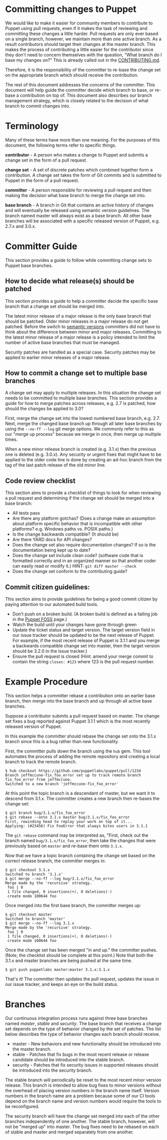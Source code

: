 Committing changes to Puppet
====

We would like to make it easier for community members to contribute to Puppet
using pull requests, even if it makes the task of reviewing and committing
these changes a little harder.  Pull requests are only ever based on a single
branch, however, we maintain more than one active branch.  As a result
contributors should target their changes at the master branch. This makes the
process of contributing a little easier for the contributor since they don't
need to concern themselves with the question, "What branch do I base my changes
on?"  This is already called out in the [CONTRIBUTING.md](http://goo.gl/XRH2J).

Therefore, it is the responsibility of the committer to re-base the change set
on the appropriate branch which should receive the contribution.

The rest of this document addresses the concerns of the committer.  This
document will help guide the committer decide which branch to base, or re-base
a contribution on top of.  This document also describes our branch management
strategy, which is closely related to the decision of what branch to commit
changes into.

Terminology
====

Many of these terms have more than one meaning.  For the purposes of this
document, the following terms refer to specific things.

**contributor** - A person who makes a change to Puppet and submits a change
set in the form of a pull request.

**change set** - A set of discrete patches which combined together form a
contribution.  A change set takes the form of Git commits and is submitted to
Puppet in the form of a pull request.

**committer** - A person responsible for reviewing a pull request and then
making the decision what base branch to merge the change set into.

**base branch** - A branch in Git that contains an active history of changes
and will eventually be released using semantic version guidelines.  The branch
named master will always exist as a base branch.  All other base branches will
be associated with a specific released version of Puppet, e.g. 2.7.x and 3.0.x.

Committer Guide
====

This section provides a guide to follow while committing change sets to Puppet
base branches.

How to decide what release(s) should be patched
---

This section provides a guide to help a committer decide the specific base
branch that a change set should be merged into.

The latest minor release of a major release is the only base branch that should
be patched. Older minor releases in a major release do not get patched. Before
the switch to [semantic versions](http://semver.org/) committers did not have
to think about the difference between minor and major releases.  Committing to
the latest minor release of a major release is a policy intended to limit the
number of active base branches that must be managed.

Security patches are handled as a special case.  Security patches may be
applied to earlier minor releases of a major release.

How to commit a change set to multiple base branches
---

A change set may apply to multiple releases.  In this situation the change set
needs to be committed to multiple base branches.  This section provides a guide
for how to merge patches across releases, e.g. 2.7 is patched, how should the
changes be applied to 3.0?

First, merge the change set into the lowest numbered base branch, e.g. 2.7.
Next, merge the changed base branch up through all later base branches by using
the `--no-ff --log` git merge options.  We commonly refer to this as our "merge
up process" because we merge in once, then merge up multiple times.

When a new minor release branch is created (e.g. 3.1.x) then the previous one
is deleted (e.g. 3.0.x). Any security or urgent fixes that might have to be
applied to the older code line is done by creating an ad-hoc branch from the
tag of the last patch release of the old minor line.

Code review checklist
---

This section aims to provide a checklist of things to look for when reviewing a
pull request and determining if the change set should be merged into a base
branch:

 * All tests pass
 * Are there any platform gotchas? (Does a change make an assumption about
   platform specific behavior that is incompatible with other platforms?  e.g.
   Windows paths vs. POSIX paths.)
 * Is the change backwards compatible? (It should be)
 * Are there YARD docs for API changes?
 * Does the change set also require documentation changes? If so is the
   documentation being kept up to date?
 * Does the change set include clean code?  (software code that is formatted
   correctly and in an organized manner so that another coder can easily read
   or modify it.)  HINT: `git diff master --check`
 * Does the change set conform to the contributing guide?


Commit citizen guidelines:
---

This section aims to provide guidelines for being a good commit citizen by
paying attention to our automated build tools.

 * Don’t push on a broken build.  (A broken build is defined as a failing job
   in the [Puppet FOSS](https://jenkins.puppetlabs.com/view/Puppet%20FOSS/)
   page.)
 * Watch the build until your changes have gone through green
 * Update the ticket status and target version.  The target version field in
   our issue tracker should be updated to be the next release of Puppet.  For
   example, if the most recent release of Puppet is 3.1.1 and you merge a
   backwards compatible change set into master, then the target version should
   be 3.2.0 in the issue tracker.)
 * Ensure the pull request is closed (Hint: amend your merge commit to contain
   the string `closes: #123` where 123 is the pull request number.

Example Procedure
====

This section helps a committer rebase a contribution onto an earlier base
branch, then merge into the base branch and up through all active base
branches.

Suppose a contributor submits a pull request based on master.  The change set
fixes a bug reported against Puppet 3.1.1 which is the most recently released
version of Puppet.

In this example the committer should rebase the change set onto the 3.1.x
branch since this is a bug rather than new functionality.

First, the committer pulls down the branch using the `hub` gem.  This tool
automates the process of adding the remote repository and creating a local
branch to track the remote branch.

    $ hub checkout https://github.com/puppetlabs/puppet/pull/1234
    Branch jeffmccune-fix_foo_error set up to track remote branch fix_foo_error from jeffmccune.
    Switched to a new branch 'jeffmccune-fix_foo_error'

At this point the topic branch is a descendant of master, but we want it to
descend from 3.1.x.  The committer creates a new branch then re-bases the
change set:

    $ git branch bug/3.1.x/fix_foo_error
    $ git rebase --onto 3.1.x master bug/3.1.x/fix_foo_error
    First, rewinding head to replay your work on top of it...
    Applying: (#23456) Fix FooError that always bites users in 3.1.1

The `git rebase` command may be interpreted as, "First, check out the branch
named `bug/3.1.x/fix_foo_error`, then take the changes that were previously
based on `master` and re-base them onto `3.1.x`.

Now that we have a topic branch containing the change set based on the correct
release branch, the committer merges in:

    $ git checkout 3.1.x
    Switched to branch '3.1.x'
    $ git merge --no-ff --log bug/3.1.x/fix_foo_error
    Merge made by the 'recursive' strategy.
     foo | 0
     1 file changed, 0 insertions(+), 0 deletions(-)
     create mode 100644 foo

Once merged into the first base branch, the committer merges up:

    $ git checkout master
    Switched to branch 'master'
    $ git merge --no-ff --log 3.1.x
    Merge made by the 'recursive' strategy.
     foo | 0
     1 file changed, 0 insertions(+), 0 deletions(-)
     create mode 100644 foo

Once the change set has been merged "in and up." the committer pushes.  (Note,
the checklist should be complete at this point.)  Note that both the 3.1.x and
master branches are being pushed at the same time.

    $ git push puppetlabs master:master 3.1.x:3.1.x

That's it!  The committer then updates the pull request, updates the issue in
our issue tracker, and keeps an eye on the build status.

Branches
====

Our continuous integration process runs against three base branches named
_master_, _stable_ and _security_.  The base branch that receives a change set
depends on the type of behavior changed by the set of patches.  The list below
describes the type of behavior changes each branch should receive.

 * master - New behaviors and new functionality should be introduced into the
   master branch.
 * stable - Patches that fix bugs in the most recent release or release
   candidate should be introduced into the stable branch.
 * security - Patches that fix security issues in supported releases should be
   introduced into the security branch.

The stable branch will periodically be reset to the most recent minor version
release.  This branch is intended to allow bug fixes to minor versions without
the overhead of placing version numbers in the branch name itself.  Version
numbers in the branch name are a problem because some of our CI tools depend on
the branch name and version numbers would require the tools to be reconfigured.

The security branch will have the change set merged into each of the other
branches independently of one another.  The stable branch, however, will not be
"merged up" into master.  The bug fixes need to be rebased on each of stable
and master and merged separately from one another.
